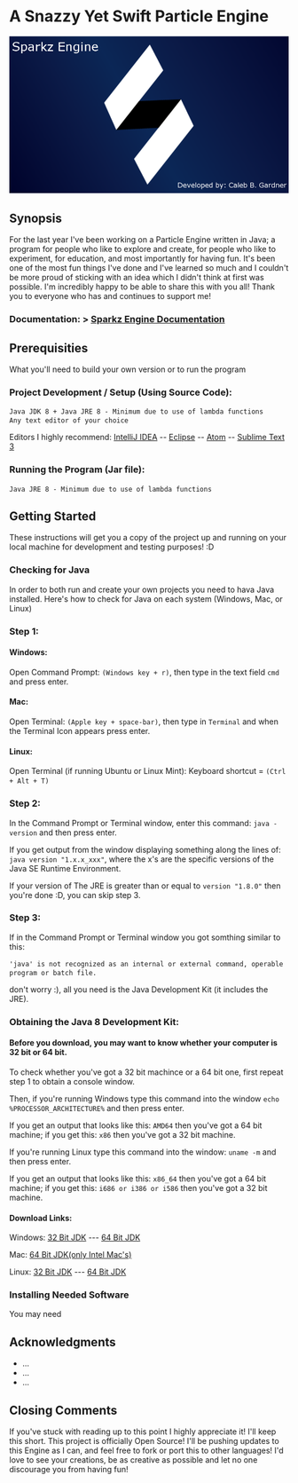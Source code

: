 # A Snazzy Yet Swift Particle Engine
![](res/enginelogo2.png?raw=true "Engine Logo") 

## Synopsis
For the last year I've been working on a Particle Engine written in Java; a program for people who like to explore and create, for people who like to experiment, for education, and most importantly for having fun. It's been one of the most fun things I've done and I've learned so much and I couldn't be more proud of sticking with an idea which I didn't think at first was possible. I'm incredibly happy to be able to share this with you all! Thank you to everyone who has and continues to support me!

### Documentation: > [Sparkz Engine Documentation](http://www.google.com)

## Prerequisities

What you'll need to build your own version or to run the program

### Project Development / Setup (Using Source Code):
```
Java JDK 8 + Java JRE 8 - Minimum due to use of lambda functions
Any text editor of your choice
```
Editors I highly recommend: 
[IntelliJ IDEA](https://www.jetbrains.com/idea/) --
[Eclipse](https://eclipse.org/) --
[Atom](https://atom.io/) --
[Sublime Text 3](https://www.sublimetext.com/3)


### Running the Program (Jar file):
```
Java JRE 8 - Minimum due to use of lambda functions
```

## Getting Started

These instructions will get you a copy of the project up and running on your local machine for development and testing purposes! :D

### Checking for Java

In order to both run and create your own projects you need to hava Java installed. Here's how to check for Java on each system (Windows, Mac, or Linux)

### Step 1:

#### Windows:

Open Command Prompt: ```(Windows key + r)```, then type in the text field  ```cmd``` and press enter.

#### Mac:

Open Terminal: ```(Apple key + space-bar)```, then type in ```Terminal``` and when the Terminal Icon appears press enter.

#### Linux: 

Open Terminal (if running Ubuntu or Linux Mint): Keyboard shortcut = ```(Ctrl + Alt + T)```


### Step 2:

In the Command Prompt or Terminal window, enter this command: ```java -version``` and then press enter.

If you get output from the window displaying something along the lines of: ```java version "1.x.x_xxx"```,
where the x's are the specific versions of the Java SE Runtime Environment. 

If your version of The JRE is greater than or equal to ```version "1.8.0"``` then you're done :D, you can skip step 3.


### Step 3:

If in the Command Prompt or Terminal window you got somthing similar to this: 
```
'java' is not recognized as an internal or external command, operable program or batch file.
```
don't worry :), all you need is the Java Development Kit (it includes the JRE).

### Obtaining the Java 8 Development Kit:

#### Before you download, you may want to know whether your computer is 32 bit or 64 bit. 

To check whether you've got a 32 bit machince or a 64 bit one, first repeat step 1 to obtain a console window.

Then, if you're running Windows type this command into the window ```echo %PROCESSOR_ARCHITECTURE%``` and then press enter.

If you get an output that looks like this: ```AMD64``` then you've got a 64 bit machine; if you get this: ```x86``` then you've got a 32 bit machine.

If you're running Linux type this command into the window: ```uname -m``` and then press enter.

If you get an output that looks like this: ```x86_64``` then you've got a 64 bit machine; if you get this: ```i686 or i386 or i586``` then you've got a 32 bit machine.

#### Download Links:

Windows: [32 Bit JDK](http://download.oracle.com/otn-pub/java/jdk/8u101-b13/jdk-8u101-windows-i586.exe) --- [64 Bit JDK](http://download.oracle.com/otn-pub/java/jdk/8u101-b13/jdk-8u101-windows-x64.exe)

Mac: [64 Bit JDK(only Intel Mac's)](http://download.oracle.com/otn-pub/java/jdk/8u101-b13/jdk-8u101-macosx-x64.dmg)

Linux: [32 Bit JDK](http://download.oracle.com/otn-pub/java/jdk/8u101-b13/jdk-8u101-linux-i586.tar.gz) --- [64 Bit JDK](http://download.oracle.com/otn-pub/java/jdk/8u101-b13/jdk-8u101-linux-x64.tar.gz)


### Installing Needed Software

You may need 



## Acknowledgments

* ...
* ...
* ...

## Closing Comments
If you've stuck with reading up to this point I highly appreciate it! I'll keep this short. This project is officially Open Source! 
I'll be pushing updates to this Engine as I can, and feel free to fork or port this to other languages! I'd love to see your creations,
be as creative as possible and let no one discourage you from having fun!
